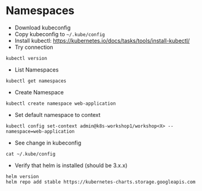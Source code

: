 # Namespaces

* Download kubeconfig
* Copy kubeconfig to `~/.kube/config`
* Install kubectl: https://kubernetes.io/docs/tasks/tools/install-kubectl/
* Try connection
```
kubectl version
```
* List Namespaces
```
kubectl get namespaces
```
* Create Namespace
```
kubectl create namespace web-application
```
* Set default namespace to context
```
kubectl config set-context admin@k8s-workshop1/workshop<X> --namespace=web-application 
```
* See change in kubeconfig
```
cat ~/.kube/config
```

* Verify that helm is installed (should be 3.x.x)
```
helm version
helm repo add stable https://kubernetes-charts.storage.googleapis.com
```